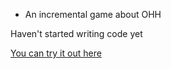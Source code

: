 - An incremental game about OHH

Haven't started writing code yet

[You can try it out here](https://hjtbrz.mcfuns.cn/game/index.html)
